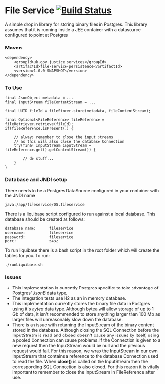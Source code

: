# File Service [![Build Status](https://travis-ci.org/CJSCommonPlatform/file-service.svg?branch=master)](https://github.com/CJSCommonPlatform/file-service)

A simple drop in library for storing binary files in Postgres. This library assumes that it is running inside a JEE container with a datasource configured to point at Postgres

### Maven

    <dependency>
        <groupId>uk.gov.justice.services</groupId>
        <artifactId>file-service-persistence</artifactId>
        <version>1.0.0-SNAPSHOT</version>
    </dependency>
    
    
### To Use

    final JsonObject metadata = ...
    final InputStream fileContentStream = ...

    final UUID fileId = fileStorer.store(metadata, fileContentStream);

    final Optional<FileReference> fileReference = fileRetriever.retrieve(fileId);
    if(fileReference.isPresent()) {
    
        // always remember to close the input streams
        // as this will also close the database Connection
        try(final InputStream inputStream = fileReference.get().getContentStream()) {
        
            // do stuff...
        }
    }

### Database and JNDI setup

There needs to be a Postgres DataSource configured in your container with the JNDI name
    
    java:/app/fileservice/DS.fileservice

There is a liquibase script configured to run against a local database. This database should be created as follows:

    database name:		fileservice
    username:			fileservice
    password:			fileservice
    port:				5432

To run liquibase there is a bash script in the root folder which will create the tables for you. To run:

    ./runLiquibase.sh    

### Issues

*   This implementation is currently Postgres specific: to take advantage of Postgres' *JsonB* data type.
*   The integration tests use H2 as an in memory database.
*   This implementation currently stores the binary file data in Postgres using it's *bytea* data type. Although bytea will allow storage of up to 1 Gb of data, it isn't recommended to store anything larger than 100 Mb as larger files will unreasonably slow down the database.
* 	There is an issue with returning the InputStream of the binary content stored in the database. Although closing the SQL Connection before the InputStream is read and closed doesn't cause any issues by itself, using a pooled Connection can cause problems. If the Connection is given to a new request then the InputStream would be null and the previous request would fail. For this reason, we wrap the InputStream in our own InputStream that contains a reference to the database Connection used to read the file. When **close()** is called on the InputStream then the corresponding SQL Connection is also closed. For this reason it is vitally important to remember to close the InputStream in FileReference after use.
